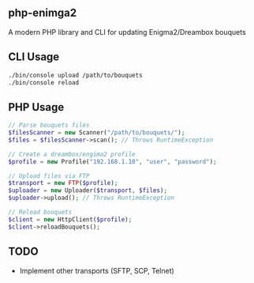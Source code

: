 php-enimga2
---
A modern PHP library and CLI for updating Enigma2/Dreambox bouquets

## CLI Usage
```bash
./bin/console upload /path/to/bouquets
./bin/console reload
```

## PHP Usage
```php
// Parse bouquets files
$filesScanner = new Scanner("/path/to/bouquets/");
$files = $filesScanner->scan(); // Throws RuntimeException

// Create a dreambox/engima2 profile
$profile = new Profile("192.168.1.10", "user", "password");

// Upload files via FTP
$transport = new FTP($profile);
$uploader = new Uploader($transport, $files);
$uploader->upload(); // Throws RuntimeException

// Reload bouquets
$client = new HttpClient($profile);
$client->reloadBouquets();
```

## TODO
- Implement other transports (SFTP, SCP, Telnet)
